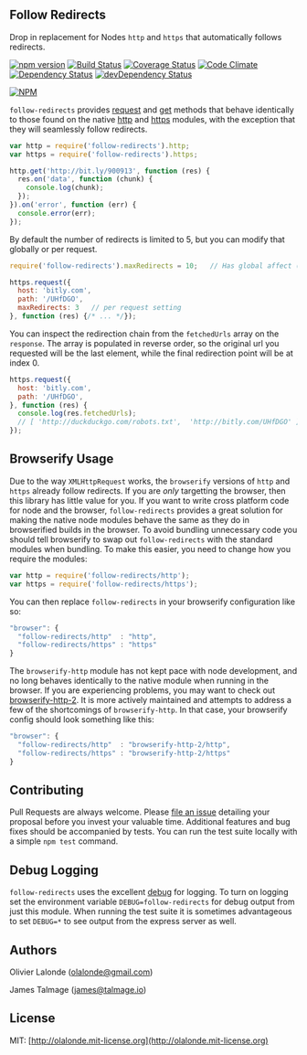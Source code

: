 ## Follow Redirects

Drop in replacement for Nodes `http` and `https` that automatically follows redirects.

[![npm version](https://badge.fury.io/js/follow-redirects.svg)](https://www.npmjs.com/package/follow-redirects)
[![Build Status](https://travis-ci.org/olalonde/follow-redirects.svg?branch=master)](https://travis-ci.org/olalonde/follow-redirects)
[![Coverage Status](https://coveralls.io/repos/olalonde/follow-redirects/badge.svg?branch=master)](https://coveralls.io/r/olalonde/follow-redirects?branch=master)
[![Code Climate](https://codeclimate.com/github/olalonde/follow-redirects/badges/gpa.svg)](https://codeclimate.com/github/olalonde/follow-redirects)
[![Dependency Status](https://david-dm.org/olalonde/follow-redirects.svg)](https://david-dm.org/olalonde/follow-redirects)
[![devDependency Status](https://david-dm.org/olalonde/follow-redirects/dev-status.svg)](https://david-dm.org/olalonde/follow-redirects#info=devDependencies)

[![NPM](https://nodei.co/npm/follow-redirects.png?downloads=true)](https://nodei.co/npm/follow-redirects/)

`follow-redirects` provides [request](https://nodejs.org/api/http.html#http_http_request_options_callback) and [get](https://nodejs.org/api/http.html#http_http_get_options_callback)
 methods that behave identically to those found on the native [http](https://nodejs.org/api/http.html#http_http_request_options_callback) and [https](https://nodejs.org/api/https.html#https_https_request_options_callback)
 modules, with the exception that they will seamlessly follow redirects.

```javascript
var http = require('follow-redirects').http;
var https = require('follow-redirects').https;

http.get('http://bit.ly/900913', function (res) {
  res.on('data', function (chunk) {
    console.log(chunk);
  });
}).on('error', function (err) {
  console.error(err);
});
```

By default the number of redirects is limited to 5, but you can modify that globally or per request.

```javascript
require('follow-redirects').maxRedirects = 10;   // Has global affect (be careful!)

https.request({
  host: 'bitly.com',
  path: '/UHfDGO',
  maxRedirects: 3   // per request setting
}, function (res) {/* ... */});
```

You can inspect the redirection chain from the `fetchedUrls` array on the `response`.
The array is populated in reverse order, so the original url you requested will be the
last element, while the final redirection point will be at index 0.

```javascript
https.request({
  host: 'bitly.com',
  path: '/UHfDGO',
}, function (res) {
  console.log(res.fetchedUrls);
  // [ 'http://duckduckgo.com/robots.txt',  'http://bitly.com/UHfDGO' ]
});
```

## Browserify Usage

Due to the way `XMLHttpRequest` works, the `browserify` versions of `http` and `https` already follow redirects.
 If you are *only* targetting the browser, then this library has little value for you. If you want to write cross
 platform code for node and the browser, `follow-redirects` provides a great solution for making the native node
 modules behave the same as they do in browserified builds in the browser. To avoid bundling unnecessary code
 you should tell browserify to swap out `follow-redirects` with the standard modules when bundling.
 To make this easier, you need to change how you require the modules:

```javascript
var http = require('follow-redirects/http');
var https = require('follow-redirects/https');
```

You can then replace `follow-redirects` in your browserify configuration like so:

```javascript
"browser": {
  "follow-redirects/http"  : "http",
  "follow-redirects/https" : "https"
}
```

The `browserify-http` module has not kept pace with node development, and no long behaves identically to the native
 module when running in the browser. If you are experiencing problems, you may want to check out
 [browserify-http-2](https://www.npmjs.com/package/http-browserify-2). It is more actively maintained and
 attempts to address a few of the shortcomings of `browserify-http`. In that case, your browserify config should
 look something like this:

```javascript
"browser": {
  "follow-redirects/http"  : "browserify-http-2/http",
  "follow-redirects/https" : "browserify-http-2/https"
}
```

## Contributing

Pull Requests are always welcome. Please [file an issue](https://github.com/olalonde/follow-redirects/issues)
 detailing your proposal before you invest your valuable time. Additional features and bug fixes should be accompanied
 by tests. You can run the test suite locally with a simple `npm test` command.

## Debug Logging

`follow-redirects` uses the excellent [debug](https://www.npmjs.com/package/debug) for logging. To turn on logging
 set the environment variable `DEBUG=follow-redirects` for debug output from just this module. When running the test
 suite it is sometimes advantageous to set `DEBUG=*` to see output from the express server as well.

## Authors

Olivier Lalonde (olalonde@gmail.com)

James Talmage (james@talmage.io)

## License

MIT: [http://olalonde.mit-license.org](http://olalonde.mit-license.org)
